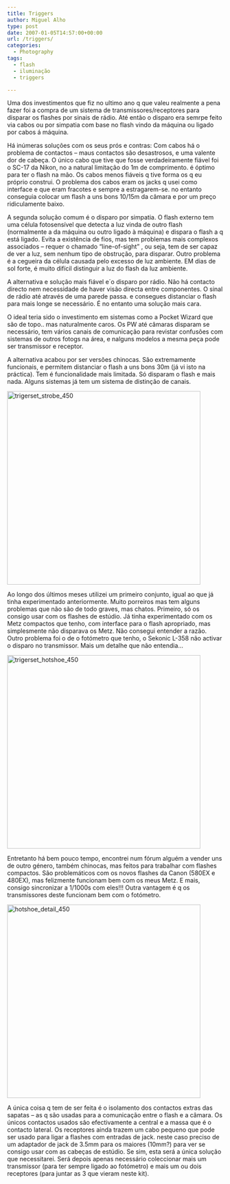 ```yaml
---
title: Triggers
author: Miguel Alho
type: post
date: 2007-01-05T14:57:00+00:00
url: /triggers/
categories:
  - Photography
tags:
  - flash
  - iluminação
  - triggers

---
```

Uma dos investimentos que fiz no ultimo ano q que valeu realmente a pena fazer foi a compra de um sistema de transmissores/receptores para disparar os flashes por sinais de rádio. Até então o disparo era semrpe feito via cabos ou por simpatia com base no flash vindo da máquina ou ligado por cabos á máquina.

Há inúmeras soluções com os seus prós e contras: Com cabos há o problema de contactos &#8211; maus contactos são desastrosos, e uma valente dor de cabeça. O único cabo que tive que fosse verdadeiramente fiável foi o SC-17 da Nikon, no a natural limitação do 1m de comprimento. é óptimo para ter o flash na mão. Os cabos menos fiáveis q tive forma os q eu próprio construi. O problema dos cabos eram os jacks q usei como interface e que eram fracotes e sempre a estragarem-se. no entanto conseguia colocar um flash a uns bons 10/15m da câmara e por um preço ridiculamente baixo.

A segunda solução comum é o disparo por simpatia. O flash externo tem uma célula fotosensível que detecta a luz vinda de outro flash (normalmente a da máquina ou outro ligado à máquina) e dispara o flash a q está ligado. Evita a existência de fios, mas tem problemas mais complexos associados &#8211; requer o chamado &#8220;line-of-sight&#8221; , ou seja, tem de ser capaz de ver a luz, sem nenhum tipo de obstrução, para disparar. Outro problema é a cegueira da célula causada pelo excesso de luz ambiente. EM dias de sol forte, é muito difícil distinguir a luz do flash da luz ambiente.

A alternativa e solução mais fiável e´o disparo por rádio. Não há contacto directo nem necessidade de haver visão directa entre componentes. O sinal de rádio até através de uma parede passa. e consegues distanciar o flash para mais longe se necessário. É no entanto uma solução mais cara.

O ideal teria sido o investimento em sistemas como a Pocket Wizard que são de topo.. mas naturalmente caros. Os PW até câmaras disparam se necessário, tem vários canais de comunicação para revistar confusões com sistemas de outros fotogs na área, e nalguns modelos a mesma peça pode ser transmissor e receptor.

A alternativa acabou por ser versões chinocas. São extremamente funcionais, e permitem distanciar o flash a uns bons 30m (já vi isto na práctica). Tem é funcionalidade mais limitada. Só disparam o flash e mais nada. Alguns sistemas já tem um sistema de distinção de canais.

[<img src="http://farm1.static.flickr.com/158/346650133_09f57f4cb6.jpg" width="450" height="450" alt="trigerset_strobe_450" />][1]

Ao longo dos últimos meses utilizei um primeiro conjunto, igual ao que já tinha experimentado anteriormente. Muito porreiros mas tem alguns problemas que não são de todo graves, mas chatos. Primeiro, só os consigo usar com os flashes de estúdio. Já tinha experimentado com os Metz compactos que tenho, com interface para o flash apropriado, mas simplesmente não disparava os Metz. Não consegui entender a razão. Outro problema foi o de o fotómetro que tenho, o Sekonic L-358 não activar o disparo no transmissor. Mais um detalhe que não entendia&#8230;

[<img src="http://farm1.static.flickr.com/125/346650131_b5b8bedb11.jpg" width="450" height="450" alt="trigerset_hotshoe_450" />][2]

Entretanto há bem pouco tempo, encontrei num fórum alguém a vender uns de outro género, também chinocas, mas feitos para trabalhar com flashes compactos. São problemáticos com os novos flashes da Canon (580EX e 480EX), mas felizmente funcionam bem com os meus Metz. E mais, consigo sincronizar a 1/1000s com eles!!! Outra vantagem é q os transmissores deste funcionam bem com o fotómetro. 

[<img src="http://farm1.static.flickr.com/137/346650128_27a94b3ed5.jpg" width="450" height="450" alt="hotshoe_detail_450" />][3]

A única coisa q tem de ser feita é o isolamento dos contactos extras das sapatas &#8211; as q são usadas para a comunicação entre o flash e a câmara. Os únicos contactos usados são efectivamente a central e a massa que é o contacto lateral. Os receptores ainda trazem um cabo pequeno que pode ser usado para ligar a flashes com entradas de jack. neste caso preciso de um adaptador de jack de 3.5mm para os maiores (10mm?) para ver se consigo usar com as cabeças de estúdio. Se sim, esta será a única solução que necessitarei. Será depois apenas necessário coleccionar mais um transmissor (para ter sempre ligado ao fotómetro) e mais um ou dois receptores (para juntar as 3 que vieram neste kit).

 [1]: http://www.flickr.com/photos/mytymyky/346650133/ "Photo Sharing"
 [2]: http://www.flickr.com/photos/mytymyky/346650131/ "Photo Sharing"
 [3]: http://www.flickr.com/photos/mytymyky/346650128/ "Photo Sharing"